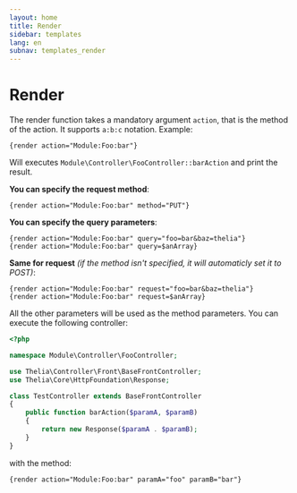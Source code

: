 ```yaml
---
layout: home
title: Render
sidebar: templates
lang: en
subnav: templates_render
---
```


# Render

The render function takes a mandatory argument ```action```, that is the method of the action. It supports ```a:b:c``` notation. 
Example:

```smarty
{render action="Module:Foo:bar"}
```

Will executes ```Module\Controller\FooController::barAction``` and print the result.

__You can specify the request method__:

```smarty
{render action="Module:Foo:bar" method="PUT"}
```

__You can specify the query parameters__:

```smarty
{render action="Module:Foo:bar" query="foo=bar&baz=thelia"}
{render action="Module:Foo:bar" query=$anArray}
```

__Same for request__ _(if the method isn't specified, it will automaticly set it to POST)_:

```smarty
{render action="Module:Foo:bar" request="foo=bar&baz=thelia"}
{render action="Module:Foo:bar" request=$anArray}
```

All the other parameters will be used as the method parameters.
You can execute the following controller:

```php
<?php

namespace Module\Controller\FooController;

use Thelia\Controller\Front\BaseFrontController;
use Thelia\Core\HttpFoundation\Response;

class TestController extends BaseFrontController
{
    public function barAction($paramA, $paramB)
    {
        return new Response($paramA . $paramB);
    }
}
```

with the method:

```smarty
{render action="Module:Foo:bar" paramA="foo" paramB="bar"}
```
